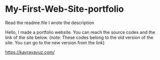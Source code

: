 # My-First-Web-Site-portfolio
Read the readme.file I wrote the description

Hello, I made a portfolio website. You can reach the source codes and the link of the site below. (note: These codes belong to the old version of the site. You can go to the new version from the link)

https://kayrayavuz.com/
